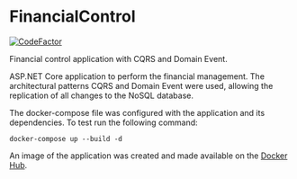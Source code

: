 # FinancialControl

[![CodeFactor](https://www.codefactor.io/repository/github/maiconfi/financialcontrol/badge?s=b9f1e06192afe235f486de9c059e7c36c152f614)](https://www.codefactor.io/repository/github/maiconfi/financialcontrol)

Financial control application with CQRS and Domain Event.

ASP.NET Core application to perform the financial management. The architectural patterns CQRS and Domain Event were used, allowing the replication of all changes to the NoSQL database.

The docker-compose file was configured with the application and its dependencies. To test run the following command:
```
docker-compose up --build -d
```

An image of the application was created and made available on the [Docker Hub](https://hub.docker.com/r/maiconfi/financial-control).
